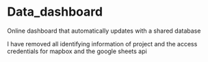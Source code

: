 # Data_dashboard
Online dashboard that automatically updates with a shared database

I have removed all identifying information of project and the access credentials for mapbox and the google sheets api
